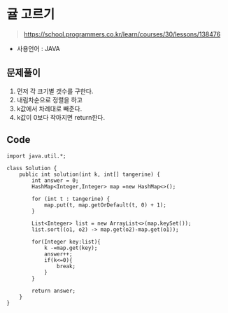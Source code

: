# 귤 고르기
> https://school.programmers.co.kr/learn/courses/30/lessons/138476
- 사용언어 : JAVA

## 문제풀이
1. 먼저 각 크기별 갯수를 구한다.
2. 내림차순으로 정렬을 하고
3. k값에서 차례대로 빼준다.
4. k값이 0보다 작아지면 return한다.

## Code
```
import java.util.*;

class Solution {
    public int solution(int k, int[] tangerine) {
        int answer = 0;
        HashMap<Integer,Integer> map =new HashMap<>();

        for (int t : tangerine) {
            map.put(t, map.getOrDefault(t, 0) + 1);
        }

        List<Integer> list = new ArrayList<>(map.keySet());
        list.sort((o1, o2) -> map.get(o2)-map.get(o1));

        for(Integer key:list){
            k -=map.get(key);
            answer++;
            if(k<=0){
                break;
            }
        }

        return answer;
    }
}
```
